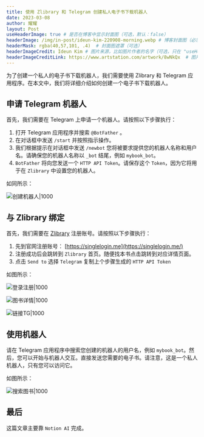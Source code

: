 ```yaml
---
title: 使用 Zlibrary 和 Telegram 创建私人电子书下载机器人
date: 2023-03-08
author: 耀耀
layout: Post
useHeaderImage: true # 是否在博客中显示封面图（可选，默认：false）
headerImage: /img/in-post/ideun-kim-220908-morning.webp # 博客封面图（必须，即使上一项选了 false，因为图片也需要在首页显示）
headerMask: rgba(40,57,101, .4)  # 封面图遮罩（可选）
headerImageCredit: Ideun Kim # 图片来源，比如图片作者的名字（可选，只在 "useHeaderImage: true" 时有效）
headerImageCreditLink: https://www.artstation.com/artwork/8wNkQx  # 图片来源的链接（可选，只在 "useHeaderImage: true" 时有效）
---
```


为了创建一个私人的电子书下载机器人，我们需要使用 Zlibrary 和 Telegram 应用程序。在本文中，我们将详细介绍如何创建一个电子书下载机器人。

## 申请 Telegram 机器人

首先，我们需要在 Telegram 上申请一个机器人。请按照以下步骤执行：

1. 打开 Telegram 应用程序并搜索 `@BotFather` 。
2. 在对话框中发送 `/start` 并按照指示操作。
3. 我们根据提示在对话框中发送 `/newbot` 您将被要求提供您的机器人名称和用户名。请确保您的机器人名称以 `_bot` 结尾，例如 `mybook_bot`。
4. `BotFather` 将向您发送一个 `HTTP API Token`。请保存这个 `Token`，因为它将用于在 `Zlibrary` 中设置您的机器人。

如同所示：

![创建机器人|1000](https://i.yaoyao.site/blog/tg-newbot.png)

## 与 Zlibrary 绑定

首先，我们需要在 [Zlibrary](https://singlelogin.me) 注册账号。请按照以下步骤执行：

1. 先到官网注册账号： [https://singlelogin.me](https://singlelogin.me/)
2. 注册成功后会跳转到 `Zlibrary` 首页。随便找本书点击跳转到对应详情页面。
3. 点击 `Send to`  选择 `Telegram`  复制上个步骤生成的 `HTTP API Token`

如图所示：

![登录注册|1000](https://i.yaoyao.site/blog/zlib-dashboard.png)

![图书详情|1000](https://i.yaoyao.site/blog/zlib-book-desc.png)

![链接TG|1000](https://i.yaoyao.site/blog/zlib-connect-tg.png)



## 使用机器人

请在 Telegram 应用程序中搜索您创建的机器人的用户名，例如 `mybook_bot`。然后，您可以开始与机器人交互。直接发送您需要的电子书。请注意，这是一个私人机器人，只有您可以访问它。

如图所示：

![搜索图书|1000](https://i.yaoyao.site/blog/tg-bot-search-book.png)

## 最后

这篇文章主要靠 `Notion AI` 完成。
